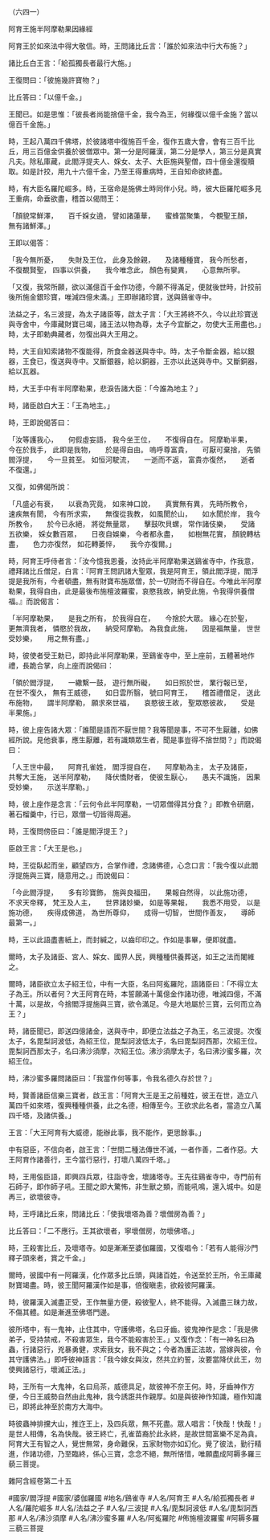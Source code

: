 （六四一）

阿育王施半阿摩勒果因緣經

阿育王於如來法中得大敬信。時，王問諸比丘言：「誰於如來法中行大布施？」

諸比丘白王言：「給孤獨長者最行大施。」

王復問曰：「彼施幾許寶物？」

比丘答曰：「以億千金。」

王聞已。如是思惟：「彼長者尚能捨億千金，我今為王，何緣復以億千金施？當以億百千金施。」

時，王起八萬四千佛塔，於彼諸塔中復施百千金，復作五歲大會，會有三百千比丘，用三百億金供養於彼僧眾中。第一分是阿羅漢，第二分是學人，第三分是真實凡夫。除私庫藏，此閻浮提夫人、婇女、太子、大臣施與聖僧，四十億金還復贖取。如是計挍，用九十六億千金，乃至王得重病時，王自知命欲終盡。

時，有大臣名羅陀崛多。時，王宿命是施佛土時同伴小兒。時，彼大臣羅陀崛多見王重病，命垂欲盡，稽首以偈問王：

「顏貌常鮮澤，　　百千婇女遶，
譬如諸蓮華，　　蜜蜂當聚集，
今覩聖王顏，　　無有諸鮮澤。」

王即以偈答：

「我今無所憂，　　失財及王位，
此身及餘親，　　及諸種種寶，
我今所愁者，　　不復覩賢聖，
四事以供養，　　我今唯念此，
顏色有變異，　　心意無所寧。

「又復，我常所願，欲以滿億百千金作功德，今願不得滿足，便就後世時，計挍前後所施金銀珍寶，唯減四億未滿。」王即辦諸珍寶，送與鷄雀寺中。

法益之子，名三波提，為太子諸臣等，啟太子言：「大王將終不久，今以此珍寶送與寺舍中，今庫藏財寶已竭，諸王法以物為尊，太子今宜斷之，勿使大王用盡也。」時，太子即勅典藏者，勿復出與大王用之。

時，大王自知索諸物不復能得，所食金器送與寺中。時，太子令斷金器，給以銀器，王食已，復送與寺中。又斷銀器，給以銅器，王亦以此送與寺中。又斷銅器，給以瓦器。

時，大王手中有半阿摩勒果，悲淚告諸大臣：「今誰為地主？」

時，諸臣啟白大王：「王為地主。」

時，王即說偈答曰：

「汝等護我心，　　何假虛妄語，
我今坐王位，　　不復得自在。
阿摩勒半果，　　今在於我手，
此即是我物，　　於是得自由。
嗚呼尊富貴，　　可厭可棄捨，
先領閻浮提，　　今一旦貧至。
如恒河駛流，　　一逝而不返，
富貴亦復然，　　逝者不復還。」

又復，如佛偈所說：

「凡盛必有衰，　　以衰為究竟，
如來神口說，　　真實無有異，
先時所教令，　　速疾無有閡，
今有所求索，　　無復從我教，
如風閡於山，　　如水閡於岸，
我今所教令，　　於今已永絕，
將從無量眾，　　擊鼓吹貝螺，
常作諸伎樂，　　受諸五欲樂，
婇女數百眾，　　日夜自娛樂，
今者都永盡，　　如樹無花實，
顏貌轉枯盡，　　色力亦復然，
如花轉萎悴，　　我今亦復爾。」

時，阿育王呼侍者言：「汝今憶我恩養，汝持此半阿摩勒果送鷄雀寺中，作我意，禮拜諸比丘僧足，白言：『阿育王問訊諸大聖眾，我是阿育王，領此閻浮提，閻浮提是我所有，今者頓盡，無有財寶布施眾僧，於一切財而不得自在。今唯此半阿摩勒果，我得自由，此是最後布施檀波羅蜜，哀愍我故，納受此施，令我得供養僧福。』而說偈言：

「半阿摩勒果，　　是我之所有，
於我得自在，　　今捨於大眾。
緣心在於聖，　　更無濟我者，
憐愍於我故，　　納受阿摩勒。
為我食此施，　　因是福無量，
世世受妙樂，　　用之無有盡。」

時，彼使者受王勅已，即持此半阿摩勒果，至鷄雀寺中，至上座前，五體著地作禮，長跪合掌，向上座而說偈曰：

「領於閻浮提，　　一繖繫一鼓，
遊行無所礙，　　如日照於世，
業行報已至，　　在世不復久，
無有王威德，　　如日雲所翳，
號曰阿育王，　　稽首禮僧足，
送此布施物，　　謂半阿摩勒，
願求來世福，　　哀愍彼王故，
聖眾愍彼故，　　受是半果施。」

時，彼上座告諸大眾：「誰聞是語而不厭世間？我等聞是事，不可不生厭離，如佛經所說。見他衰事，應生厭離，若有識類眾生者，聞是事豈得不捨世間？」而說偈曰：

「人王世中最，　　阿育孔雀姓，
閻浮提自在，　　阿摩勒為主，
太子及諸臣，　　共奪大王施，
送半阿摩勒，　　降伏憍財者，
使彼生厭心，　　愚夫不識施，
因果受妙樂，　　示送半摩勒。」

時，彼上座作是念言：「云何令此半阿摩勒，一切眾僧得其分食？」即教令研磨，著石榴羹中，行已，眾僧一切皆得周遍。

時，王復問傍臣曰：「誰是閻浮提王？」

臣啟王言：「大王是也。」

時，王從臥起而坐，顧望四方，合掌作禮，念諸佛德，心念口言：「我今復以此閻浮提施與三寶，隨意用之。」而說偈曰：

「今此閻浮提，　　多有珍寶飾，
施與良福田，　　果報自然得，
以此施功德，　　不求天帝釋，
梵王及人主，　　世界諸妙樂，
如是等果報，　　我悉不用受，
以是施功德，　　疾得成佛道，
為世所尊仰，　　成得一切智，
世間作善友，　　導師最第一。」

時，王以此語盡書紙上，而封緘之，以齒印印之。作如是事畢，便即就盡。

爾時，太子及諸臣、宮人、婇女、國界人民，興種種供養葬送，如王之法而闍維之。

爾時，諸臣欲立太子紹王位，中有一大臣，名曰阿㝹羅陀，語諸臣曰：「不得立太子為王。所以者何？大王阿育在時，本誓願滿十萬億金作諸功德，唯減四億，不滿十萬，以是故，今捨閻浮提施與三寶，欲令滿足。今是大地屬於三寶，云何而立為王？」

時，諸臣聞已，即送四億諸金，送與寺中，即便立法益之子為王，名三波提。次復太子，名毘梨訶波低，為紹王位，毘梨訶波低太子，名曰毘梨訶西那，次紹王位。毘梨訶西那太子，名曰沸沙須摩，次紹王位。沸沙須摩太子，名曰沸沙蜜多羅，次紹王位。

時，沸沙蜜多羅問諸臣曰：「我當作何等事，令我名德久存於世？」

時，賢善諸臣信樂三寶者，啟王言：「阿育大王是王之前種姓，彼王在世，造立八萬四千如來塔，復興種種供養，此之名德，相傳至今。王欲求此名者，當造立八萬四千塔，及諸供養。」

王言：「大王阿育有大威德，能辦此事，我不能作，更思餘事。」

中有惡臣，不信向者，啟王言：「世間二種法傳世不滅，一者作善，二者作惡。大王阿育作諸善行，王今當行惡行，打壞八萬四千塔。」

時，王用侫臣語，即興四兵眾，往詣寺舍，壞諸塔寺。王先往鷄雀寺中，寺門前有石師子，即作師子吼。王聞之即大驚怖，非生獸之類，而能吼鳴，還入城中。如是再三，欲壞彼寺。

時，王呼諸比丘來，問諸比丘：「使我壞塔為善？壞僧房為善？」

比丘答曰：「二不應行。王其欲壞者，寧壞僧房，勿壞佛塔。」

時，王殺害比丘，及壞塔寺。如是漸漸至婆伽羅國，又復唱令：「若有人能得沙門釋子頭來者，賞之千金。」

爾時，彼國中有一阿羅漢，化作眾多比丘頭，與諸百姓，令送至於王所，令王庫藏財寶竭盡。時，彼王聞阿羅漢作如是事，倍復瞋恚，欲殺彼阿羅漢。

時，彼羅漢入滅盡正受，王作無量方便，殺彼聖人，終不能得。入滅盡三昧力故，不傷其體。如是漸進至佛塔門邊。

彼所塔中，有一鬼神，止住其中，守護佛塔，名曰牙齒。彼鬼神作是念：「我是佛弟子，受持禁戒，不殺害眾生，我今不能殺害於王。」又復作念：「有一神名曰為蟲，行諸惡行，兇暴勇健，求索我女，我不與之；今者為護正法故，當嫁與彼，令其守護佛法。」即呼彼神語言：「我今嫁女與汝，然共立約誓，汝要當降伏此王，勿使興諸惡行，壞滅正法。」

時，王所有一大鬼神，名曰烏茶，威德具足，故彼神不奈王何。時，牙齒神作方便，今日王威勢自然由此鬼神，我今誘誑共作親厚。如是與彼神作知識，極作知識已，即將此神至於南方大海中。

時彼蟲神排攩大山，推迮王上，及四兵眾，無不死盡。眾人唱言：「快哉！快哉！」是世人相傳，名為快哉。彼王終亡，孔雀苗裔於此永終，是故世間富樂不足為貪。阿育大王有智之人，覺世無常，身命難保，五家財物亦如幻化。覺了彼法，勤行精進，作諸功德，乃至臨終，係心三寶，念念不絕，無所悋惜，唯願盡成阿耨多羅三藐三菩提。

雜阿含經卷第二十五

#國家/閻浮提
#國家/婆伽羅國
#地名/鷄雀寺
#人名/阿育王
#人名/給孤獨長者
#人名/羅陀崛多
#人名/法益之子
#人名/三波提
#人名/毘梨訶波低
#人名/毘梨訶西那
#人名/沸沙須摩
#人名/沸沙蜜多羅
#人名/阿㝹羅陀
#佈施檀波羅蜜
#阿耨多羅三藐三菩提

